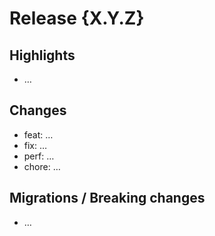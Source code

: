 # Release {X.Y.Z}

## Highlights
- …

## Changes
- feat: …
- fix: …
- perf: …
- chore: …

## Migrations / Breaking changes
- …

